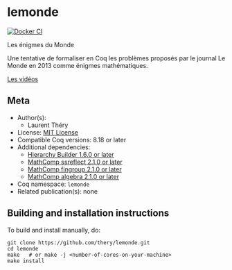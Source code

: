 <!---
This file was generated from `meta.yml`, please do not edit manually.
Follow the instructions on https://github.com/coq-community/templates to regenerate.
--->
# lemonde

[![Docker CI][docker-action-shield]][docker-action-link]

[docker-action-shield]: https://github.com/thery/lemonde/workflows/Docker%20CI/badge.svg?branch=master
[docker-action-link]: https://github.com/thery/lemonde/actions?query=workflow:"Docker%20CI"




Les énigmes du Monde

Une tentative de formaliser en Coq les problèmes proposés par le journal
Le Monde en 2013 comme énigmes mathématiques.

[Les vidéos](http://www-sop.inria.fr/marelle/Laurent.Thery/LeMonde/index.html)

## Meta

- Author(s):
  - Laurent Théry
- License: [MIT License](LICENSE)
- Compatible Coq versions: 8.18 or later
- Additional dependencies:
  - [ Hierarchy Builder 1.6.0 or later](https://github.com/math-comp/hierarchy-builder)
  - [MathComp ssreflect 2.1.0 or later](https://math-comp.github.io)
  - [MathComp fingroup 2.1.0 or later](https://math-comp.github.io)
  - [MathComp algebra 2.1.0 or later](https://math-comp.github.io)
- Coq namespace: `lemonde`
- Related publication(s): none

## Building and installation instructions

To build and install manually, do:

``` shell
git clone https://github.com/thery/lemonde.git
cd lemonde
make   # or make -j <number-of-cores-on-your-machine> 
make install
```



